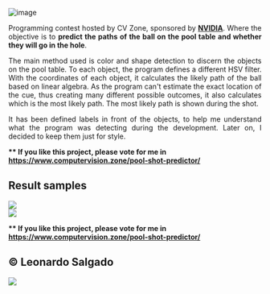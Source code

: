 ![image](https://user-images.githubusercontent.com/53799801/224310584-ed00aefc-dd5e-4549-ad7f-b552d2f6b787.png)

<p align="justify">Programming contest hosted by CV Zone, sponsored by <a href="https://www.computervision.zone/?ns_url=1Zy&mid=9916343"><b>NVIDIA</b></a>. Where the objective is to <b>predict the paths of the ball on the pool table and whether they will go in the hole</b>. </p>

<p align="justify">The main method used is color and shape detection to discern the objects on the pool table. To each object, the program defines a different HSV filter. With the coordinates of each object, it calculates the likely path of the ball based on linear algebra. As the program can't estimate the exact location of the cue, thus creating many different possible outcomes, it also calculates which is the most likely path. The most likely path is shown during the shot.</p>

<p align="justify">It has been defined labels in front of the objects, to help me understand what the program was detecting during the development. Later on, I decided to keep them just for style.</p>

<b>** If you like this project, please vote for me in <a href="https://www.computervision.zone/pool-shot-predictor/">https://www.computervision.zone/pool-shot-predictor/</a></b> 

<h2>Result samples</h2>
<img src="https://user-images.githubusercontent.com/53799801/226636165-55f0aef3-b3c6-404c-b421-a3ddb2233ac7.png"><br>
<img src="https://user-images.githubusercontent.com/53799801/226637523-9b5d2650-454e-4213-adf7-c215971ab9e4.png"><br>


<b>** If you like this project, please vote for me in <a href="https://www.computervision.zone/pool-shot-predictor/">https://www.computervision.zone/pool-shot-predictor/</a></b> 

<h2>&copy; Leonardo Salgado</h2>
<img src="https://user-images.githubusercontent.com/53799801/224312217-dd02b5af-a6b4-45e6-b1df-db3f0b9dc702.png"><br>



